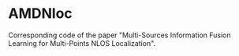 # AMDNloc
Corresponding code of the paper "Multi-Sources Information Fusion Learning for Multi-Points NLOS Localization".
